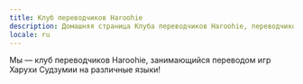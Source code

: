 ```yaml
---
title: Клуб переводчиков Haroohie
description: Домашняя страница Клуба переводчиков Haroohie, переводчиков игр о Харухи Судзумии.
locale: ru
---
```


Мы — клуб переводчиков Haroohie, занимающийся переводом игр Харухи Судзумии на различные языки!